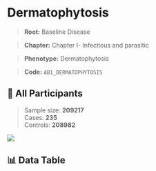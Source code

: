 # Dermatophytosis

> **Root:** Baseline Disease  

> **Chapter:** Chapter I- Infectious and parasitic  

> **Phenotype:** Dermatophytosis  

> **Code:** `AB1_DERMATOPHYTOSIS`

## 🧪 All Participants  
> Sample size: **209217**  
> Cases: **235**  
> Controls: **208982**
<img src="/Sensitive/Figures/ALL/Incidence/AB1_DERMATOPHYTOSIS.png"/>

## 📊 Data Table
<CsvTableMRF src="/Sensitive/Data/ALL/Incidence/COX_AB1_DERMATOPHYTOSIS.csv"/>

